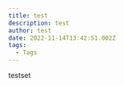 ```yaml
---
title: test
description: test
author: test
date: 2022-11-14T13:42:51.002Z
tags:
  - Tags
---
```

t﻿estset